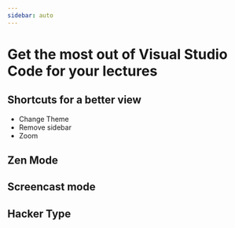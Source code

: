 ```yaml
---
sidebar: auto
---
```

# Get the most out of Visual Studio Code for your lectures

## Shortcuts for a better view

- Change Theme
- Remove sidebar
- Zoom

## Zen Mode

## Screencast mode

## Hacker Type

